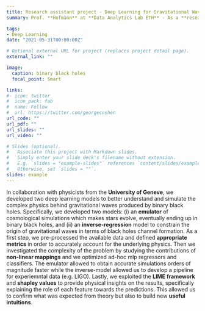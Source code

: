 ```yaml
---
title: Research assistant project - Deep Learning for Gravitational Wave Physics
summary: Prof. **Hofmann** at **Data Analytics Lab ETH** - As a **research assistant** I developed deep learning models to emulate complex cosmological simulations and an inverse regression model to constrain the formation of binary black holes generating **gravitational waves**.

tags:
- Deep Learning
date: "2021-05-31T00:00:00Z"

# Optional external URL for project (replaces project detail page).
external_link: ""

image:
  caption: binary black holes
  focal_point: Smart

links:
#- icon: twitter
#  icon_pack: fab
#  name: Follow
#  url: https://twitter.com/georgecushen
url_code: ""
url_pdf: ""
url_slides: ""
url_video: ""

# Slides (optional).
#   Associate this project with Markdown slides.
#   Simply enter your slide deck's filename without extension.
#   E.g. `slides = "example-slides"` references `content/slides/example-slides.md`.
#   Otherwise, set `slides = ""`.
slides: example
---
```


In collaboration with physicists from the **University of Geneve**, we developed two deep learning models to better understand and simulate the complex physics behind gravitational waves produced by binary black holes. Specifically, we developed two models: (i) an **emulator** of cosmological simulations which makes stars evolve, eventually ending up in binary black holes, and (ii) an **inverse-regression** model to constrain the origin of gravitational waves in terms of black holes channel formation. As a first step, we pre-processed the available data and defined **appropriate metrics** in order to accurately account for the underlying physics. Then we investigated the complexity of the problem by studying the contributions of **non-linear mappings** and we optimized ad-hoc mlp regressors and classifiers. The emulator allowed to obtain accurate simulations orders of magnitude faster while the inverse-model allowed us to develop a pipeline for experiemntal data (e.g. LIGO). Lastly, we exploited the **LIME framework** and **shapley values** to provide physical insights on the results, specifically explaining the role of each feature towards the predictions. This allowed us to confirm what was expected from theory but also to build new **useful intuitions**.
